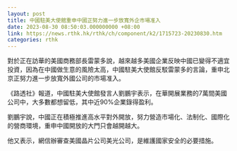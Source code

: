 ```yaml
---
layout: post
title: 中國駐美大使館重申中國正努力進一步放寬外企市場准入
date: 2023-08-30 08:50:03.000000000 +08:00
link: https://news.rthk.hk/rthk/ch/component/k2/1715723-20230830.htm
categories: rthk
---
```


對於正在訪華的美國商務部長雷蒙多說，越來越多美國企業反映中國已變得不適宜投資，因為在中國做生意的風險太高，中國駐美大使館反駁雷蒙多的言論，重申北京正努力進一步放寬外國公司的市場准入。

《路透社》報道，中國駐美大使館發言人劉鵬宇表示，在華開展業務的7萬間美國公司中，大多數都想留低，其中近90%企業錄得盈利。

劉鵬宇說，中國正在積極推進高水平對外開放，努力營造市場化、法制化、國際化的營商環境，重申中國開放的大門只會越開越大。

他又表示，網信辦審查美國晶片公司美光公司，是維護國家安全的必要措施。

